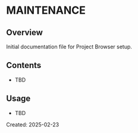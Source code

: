 ﻿# MAINTENANCE

## Overview
Initial documentation file for Project Browser setup.

## Contents
- TBD

## Usage
- TBD

Created: 2025-02-23

